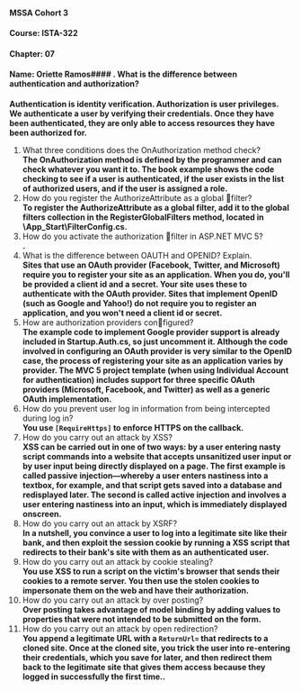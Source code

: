 ﻿#### MSSA Cohort 3
#### Course: ISTA-322
#### Chapter: 07
#### Name: Oriette Ramos#### . What is the difference between authentication and authorization?  
**Authentication is identity verification. Authorization is user privileges. We authenticate a user by verifying their credentials. Once they have been authenticated, they are only able to access resources they have been authorized for.**
1. What three conditions does the OnAuthorization method check?  
**The OnAuthorization method is defined by the programmer and can check whatever you want it to. The book example shows the code checking to see if a user is authenticated, if the user exists in the list of authorized users, and if the user is assigned a role.**
1. How do you register the AuthorizeAttribute as a global filter?  
**To register the AuthorizeAttribute as a global filter, add it to the global filters collection in the RegisterGlobalFilters method, located in \App_Start\FilterConfig.cs.**
1. How do you activate the authorization filter in ASP.NET MVC 5?  
**.**
1. What is the difference between OAUTH and OPENID? Explain.  
**Sites that use an OAuth provider (Facebook, Twitter, and Microsoft) require you to register your site as an application. When you do, you'll be provided a client id and a secret. Your site uses these to authenticate with the OAuth provider. Sites that implement OpenID (such as Google and Yahoo!) do not require you to register an application, and you won't need a client id or secret.**
1. How are authorization providers configured?  
**The example code to implement Google provider support is already included in Startup.Auth.cs, so just uncomment it. Although the code involved in configuring an OAuth provider is very similar to the OpenID case, the process of registering your site as an application varies by provider. The MVC 5 project template (when using Individual Account for authentication) includes support for three specific OAuth providers (Microsoft, Facebook, and Twitter) as well as a generic OAuth implementation.**
1. How do you prevent user log in information from being intercepted during log in?  
**You use `[RequireHttps]` to enforce HTTPS on the callback.**
1. How do you carry out an attack by XSS?  
**XSS can be carried out in one of two ways: by a user entering nasty script commands into a website that accepts unsanitized user input or by user input being directly displayed on a page. The first example is called passive injection—whereby a user enters nastiness into a textbox, for example, and that script gets saved into a database and redisplayed later. The second is called active injection and involves a user entering nastiness into an input, which is immediately displayed onscreen.**
1. How do you carry out an attack by XSRF?  
**In a nutshell, you convince a user to log into a legitimate site like their bank, and then exploit the session cookie by running a XSS script that redirects to their bank's site with them as an authenticated user.**
1. How do you carry out an attack by cookie stealing?  
**You use XSS to run a script on the victim's browser that sends their cookies to a remote server. You then use the stolen cookies to impersonate them on the web and have their authorization.**
1. How do you carry out an attack by over posting?  
**Over posting takes advantage of model binding by adding values to properties that were not intended to be submitted on the form.**
1. How do you carry out an attack by open redirection?  
**You append a legitimate URL with a `ReturnUrl=` that redirects to a cloned site. Once at the cloned site, you trick the user into re-entering their credentials, which you save for later, and then redirect them back to the legitimate site that gives them access because they logged in successfully the first time..**